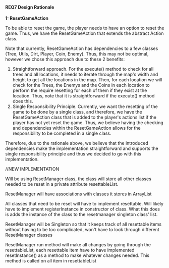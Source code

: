 #### REQ7 Design Rationale

**1: ResetGameAction**

To be able to reset the game, the player needs to have an option to reset the game.
Thus, we have the ResetGameAction that extends the abstract Action class.

Note that currently, ResetGameAction has dependencies to a few classes (Tree, Utils, Dirt, Player, Coin, Enemy).
Thus, this may not be optimal, however we chose this approach due to these 2 benefits:
1. Straightforward approach.
For the execute() method to check for all trees and all locations, it needs to iterate through the map's width and height to get all the locations
in the map. Then, for each location we will check for the Trees, the Enemys and the Coins in each location to perform the require
resetting for each of them if they exist at the location. 
Thus, note that it is straightforward if the execute() method does this.
2. Single Responsibility Principle.
Currently, we want the resetting of the game to be done by a single class, and therefore, we have the ResetGameAction class that
is added to the player's actions list if the player has not yet reset the game. Thus, we believe having the checking and dependencies
within the ResetGameAction allows for the responsibility to be completed in a single class.

Therefore, due to the rationale above, we believe that the introduced dependencies make the implementation straightforward and supports
the single responsibility principle and thus we decided to go with this implementation.



//NEW IMPLEMENTATION

Will be using ResetManager class, the class will store all other classes needed to be
reset in a private attribute resettableList.

ResetManager will have associations with classes it stores in ArrayList

All classes that need to be reset will have to implement resettable. Will likely have to implement registerInstance in constructor
of class. What this does is adds the instance of the class to the resetmanager singleton class' list.

ResetManager will be Singleton so that it keeps track of all resettable items without having to be too complicated,
won't have to look through different ResetManager classes

ResetManager run method will make all changes by going through the resettableList, each resettable item have to have implemented resetInstance()
as a method to make whatever changes needed. This method is called on all item in resettableList

